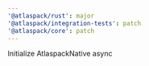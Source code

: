 ```yaml
---
'@atlaspack/rust': major
'@atlaspack/integration-tests': patch
'@atlaspack/core': patch
---
```


Initialize AtlaspackNative async
